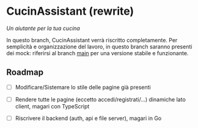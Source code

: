 # CucinAssistant (rewrite)

_Un aiutante per la tua cucina_

In questo branch, CucinAssistant verrà riscritto completamente.
Per semplicità e organizzazione del lavoro, in questo branch saranno presenti dei mock: riferirsi al branch [main](https://github.com/gianluparri03/cucinassistant/tree/main)
per una versione stabile e funzionante.

## Roadmap

- [ ] Modificare/Sistemare lo stile delle pagine già presenti
- [ ] Rendere tutte le pagine (eccetto accedi/registrati/...) dinamiche lato client, magari con TypeScript
- [ ] Riscrivere il backend (auth, api e file server), magari in Go


